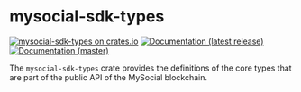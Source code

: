 # mysocial-sdk-types

[![mysocial-sdk-types on crates.io](https://img.shields.io/crates/v/mysocial-sdk-types)](https://crates.io/crates/mysocial-sdk-types)
[![Documentation (latest release)](https://img.shields.io/badge/docs-latest-brightgreen)](https://docs.rs/mysocial-sdk-types)
[![Documentation (master)](https://img.shields.io/badge/docs-master-59f)](https://mystenlabs.github.io/mysocial-rust-sdk/mysocial_sdk_types/)

The `mysocial-sdk-types` crate provides the definitions of the core types that are
part of the public API of the MySocial blockchain.

